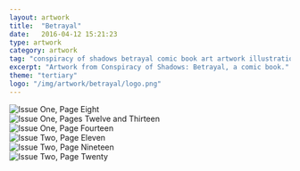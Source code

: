 ```yaml
---
layout: artwork
title:  "Betrayal"
date:   2016-04-12 15:21:23
type: artwork
category: artwork
tag: "conspiracy of shadows betrayal comic book art artwork illustration"
excerpt: "Artwork from Conspiracy of Shadows: Betrayal, a comic book."
theme: "tertiary"
logo: "/img/artwork/betrayal/logo.png"
---
```

<div class="image-container">
	<div class="wrapper">
		<section class="artwork">
			<img src="/img/artwork/betrayal/i01-p08.png" alt="Issue One, Page Eight"/>		
		</section>
		<section class="artwork">
			<img src="/img/artwork/betrayal/i01-p12-13.png" alt="Issue One, Pages Twelve and Thirteen"/>		
		</section>
		<section class="artwork">
			<img src="/img/artwork/betrayal/i01-p14.png" alt="Issue One, Page Fourteen"/>		
		</section>
		<section class="artwork">
			<img src="/img/artwork/betrayal/i02-p11.png" alt="Issue Two, Page Eleven"/>		
		</section>
		<section class="artwork">
			<img src="/img/artwork/betrayal/i02-p19.png" alt="Issue Two, Page Nineteen"/>		
		</section>
		<section class="artwork">
			<img src="/img/artwork/betrayal/i02-p20.png" alt="Issue Two, Page Twenty"/>		
		</section>
	</div>
</div>